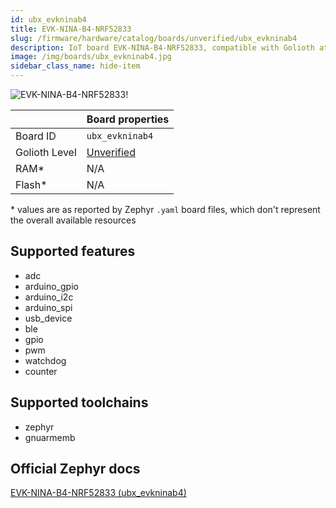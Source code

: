 ```yaml
---
id: ubx_evkninab4
title: EVK-NINA-B4-NRF52833
slug: /firmware/hardware/catalog/boards/unverified/ubx_evkninab4
description: IoT board EVK-NINA-B4-NRF52833, compatible with Golioth at unverified level.
image: /img/boards/ubx_evkninab4.jpg
sidebar_class_name: hide-item
---
```


[//]: # (This is an auto-generated file, do not edit! Changes to it will be lost upon re-generation)

![EVK-NINA-B4-NRF52833!](/img/boards/ubx_evkninab4.jpg "EVK-NINA-B4-NRF52833")

|                | Board properties     |
| -------------  | -------------------- |
| Board ID       | `ubx_evkninab4` |
| Golioth Level  | [Unverified](/firmware/hardware#unverified-boards) |
| RAM*           | N/A |
| Flash*         | N/A |

\* values are as reported by Zephyr `.yaml` board files, which don't represent the overall available resources



## Supported features

* adc
* arduino_gpio
* arduino_i2c
* arduino_spi
* usb_device
* ble
* gpio
* pwm
* watchdog
* counter

## Supported toolchains

* zephyr
* gnuarmemb

## Official Zephyr docs

[EVK-NINA-B4-NRF52833 (ubx_evkninab4)](https://docs.zephyrproject.org/latest/boards/u-blox/ubx_evkninab4/doc/index.html)
